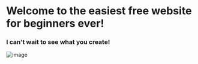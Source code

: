# Welcome to the easiest free website for beginners ever!

### I can't wait to see what you create!
![image](https://user-images.githubusercontent.com/95178584/144284071-0018e90f-df31-42b6-bbf6-86dc1ef7076c.png)
